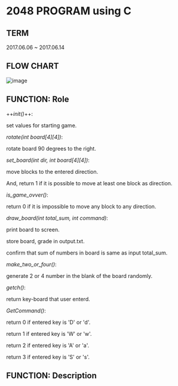 2048 PROGRAM using C
===

TERM
---
2017.06.06 ~ 2017.06.14


FLOW CHART
---
![image](https://user-images.githubusercontent.com/30820487/50943356-6feb7b00-14cf-11e9-8e8a-d38438d32b29.png)


FUNCTION: Role
---
++*init()*++:

set values for starting game.

*rotate(int board[4][4])*:

rotate board 90 degrees to the right.

*set_board(int dir, int board[4][4])*:

move blocks to the entered direction.

And, return 1 if it is possible to move at least one block as direction.

*is_game_ovver()*:

return 0 if it is impossible to move any block to any direction.

*draw_board(int total_sum, int command)*:

print board to screen.

store board, grade in output.txt.

confirm that sum of numbers in board is same as input total_sum.

*make_two_or_four()*:

generate 2 or 4 number in the blank of the board randomly.

*getch()*:

return key-board that user enterd.

*GetCommand()*:

return 0 if entered key is 'D' or 'd'.

return 1 if entered key is 'W' or 'w'.

return 2 if entered key is 'A' or 'a'.

return 3 if entered key is 'S' or 's'.


FUNCTION: Description
---
